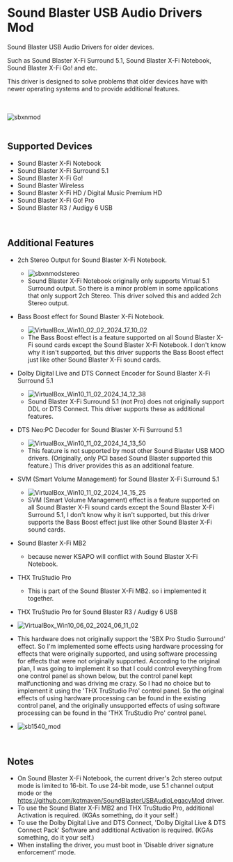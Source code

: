 # Sound Blaster USB Audio Drivers Mod

Sound Blaster USB Audio Drivers for older devices.

Such as Sound Blaster X-Fi Surround 5.1, Sound Blaster X-Fi Notebook, Sound Blaster X-Fi Go! and etc.

This driver is designed to solve problems that older devices have with newer operating systems and to provide additional features.

<br/><br/>
![sbxnmod](https://github.com/kgtmaven/SoundBlasterUSBAudioMod/assets/24592498/94b22b31-ed95-44cf-9d2b-5fbb8802f859)
<br/><br/>

## Supported Devices
 - Sound Blaster X-Fi Notebook
 - Sound Blaster X-Fi Surround 5.1
 - Sound Blaster X-Fi Go!
 - Sound Blaster Wireless
 - Sound Blaster X-Fi HD / Digital Music Premium HD
 - Sound Blaster X-Fi Go! Pro
 - Sound Blaster R3 / Audigy 6 USB

<br/>

## Additional Features
 - 2ch Stereo Output for Sound Blaster X-Fi Notebook.
   - ![sbxnmodstereo](https://github.com/kgtmaven/SoundBlasterUSBAudioMod/assets/24592498/3a4771ca-9745-4942-b226-3a6d85878cb9)
   - Sound Blaster X-Fi Notebook originally only supports Virtual 5.1 Surround output. So there is a minor problem in some applications that only support 2ch Stereo. This driver solved this and added 2ch Stereo output.

 - Bass Boost effect for Sound Blaster X-Fi Notebook.
   - ![VirtualBox_Win10_02_02_2024_17_10_02](https://github.com/kgtmaven/SoundBlasterUSBAudioMod/assets/24592498/87acaa91-bba0-47c3-a14c-5007c098068c)
   - The Bass Boost effect is a feature supported on all Sound Blaster X-Fi sound cards except the Sound Blaster X-Fi Notebook. I don't know why it isn't supported, but this driver supports the Bass Boost effect just like other Sound Blaster X-Fi sound cards.

 - Dolby Digital Live and DTS Connect Encoder for Sound Blaster X-Fi Surround 5.1
   - ![VirtualBox_Win10_11_02_2024_14_12_38](https://github.com/kgtmaven/SoundBlasterUSBAudioMod/assets/24592498/253ce891-345b-4093-9c91-540b14652194)
   - Sound Blaster X-Fi Surround 5.1 (not Pro) does not originally support DDL or DTS Connect. This driver supports these as additional features.
 
 - DTS Neo:PC Decoder for Sound Blaster X-Fi Surround 5.1
   - ![VirtualBox_Win10_11_02_2024_14_13_50](https://github.com/kgtmaven/SoundBlasterUSBAudioMod/assets/24592498/74063a89-beb7-4d56-93fc-546b621c7585)
   - This feature is not supported by most other Sound Blaster USB MOD drivers. (Originally, only PCI based Sound Blaster supported this feature.) This driver provides this as an additional feature.

 - SVM (Smart Volume Management) for Sound Blaster X-Fi Surround 5.1
   - ![VirtualBox_Win10_11_02_2024_14_15_25](https://github.com/kgtmaven/SoundBlasterUSBAudioMod/assets/24592498/9fd547f0-4c69-497b-b002-3b3245f2ffd1)
   - SVM (Smart Volume Management) effect is a feature supported on all Sound Blaster X-Fi sound cards except the Sound Blaster X-Fi Surround 5.1, I don't know why it isn't supported, but this driver supports the Bass Boost effect just like other Sound Blaster X-Fi sound cards.

 - Sound Blaster X-Fi MB2
   - because newer KSAPO will conflict with Sound Blaster X-Fi Notebook.

 - THX TruStudio Pro
   - This is part of the Sound Blaster X-Fi MB2. so i implemented it together.

 - THX TruStudio Pro for Sound Blaster R3 / Audigy 6 USB
 - ![VirtualBox_Win10_06_02_2024_06_11_02](https://github.com/kgtmaven/SoundBlasterUSBAudioMod/assets/24592498/5f2cd197-7b5e-42af-81a4-1e23f3e29f7f)
 - This hardware does not originally support the 'SBX Pro Studio Surround' effect. So I'm implemented some effects using hardware processing for effects that were originally supported, and using software processing for effects that were not originally supported. According to the original plan, I was going to implement it so that I could control everything from one control panel as shown below, but the control panel kept malfunctioning and was driving me crazy. So I had no choice but to implement it using the 'THX TruStudio Pro' control panel. So the original effects of using hardware processing can be found in the existing control panel, and the originally unsupported effects of using software processing can be found in the 'THX TruStudio Pro' control panel.

 - ![sb1540_mod](https://github.com/kgtmaven/SoundBlasterUSBAudioMod/assets/24592498/654e51ba-b5e4-4f59-8052-5b6754effadc)



<br/>

## Notes
 - On Sound Blaster X-Fi Notebook, the current driver's 2ch stereo output mode is limited to 16-bit. To use 24-bit mode, use 5.1 channel output mode or the https://github.com/kgtmaven/SoundBlasterUSBAudioLegacyMod driver.
 - To use the Sound Blater X-Fi MB2 and THX TruStudio Pro, additional Activation is required. (KGAs something, do it your self.)
 - To use the Dolby Digital Live and DTS Connect, 'Dolby Digital Live & DTS Connect Pack' Software and additional Activation is required. (KGAs something, do it your self.)
 - When installing the driver, you must boot in 'Disable driver signature enforcement' mode.

